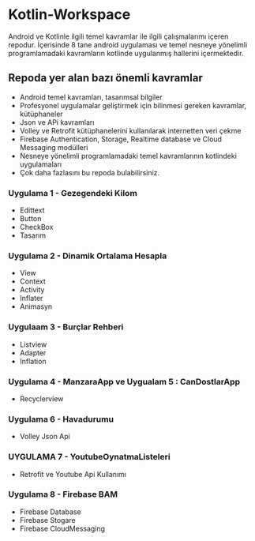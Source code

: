 # Kotlin-Workspace

Android ve Kotlinle ilgili temel kavramlar ile ilgili çalışmalarımı içeren repodur. İçerisinde 8 tane android uygulaması ve temel nesneye yönelimli programlamadaki kavramların kotlinde uygulanmış hallerini içermektedir.

## Repoda yer alan bazı önemli kavramlar

- Android temel kavramları, tasarımsal bilgiler
- Profesyonel uygulamalar geliştirmek için bilinmesi gereken kavramlar, kütüphaneler
- Json ve APi kavramları
- Volley ve Retrofit kütüphanelerini kullanılarak internetten veri çekme 
- Firebase Authentication, Storage, Realtime database ve Cloud Messaging modülleri
- Nesneye yönelimli programlamadaki temel kavramlarının kotlindeki uygulamaları
- Çok daha fazlasını bu repoda bulabilirsiniz.


### Uygulama 1 - Gezegendeki Kilom
- Edittext
- Button
- CheckBox
- Tasarım

### Uygulama 2 - Dinamik Ortalama Hesapla
- View
- Context
- Activity
- Inflater
- Animasyn

### Uygulaam 3 - Burçlar Rehberi
- Listview
- Adapter
- Inflation

### Uygulama 4 - ManzaraApp ve Uygualam 5 : CanDostlarApp
- Recyclerview

### Uygulama 6 - Havadurumu
- Volley Json Api

### UYGULAMA 7 - YoutubeOynatmaListeleri
-  Retrofit ve Youtube Api Kullanımı

### Uygulama 8 - Firebase BAM
- Firebase Database
- Firebase Stogare
- Firebase CloudMessaging
